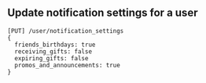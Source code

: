 Update notification settings for a user
---------------------------------------

```
[PUT] /user/notification_settings
{
  friends_birthdays: true
  receiving_gifts: false 
  expiring_gifts: false 
  promos_and_announcements: true
}
```
